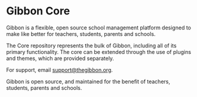 Gibbon Core
===========

Gibbon is a flexible, open source school management platform designed to make like better for teachers, students, parents and schools.

The Core repository represents the bulk of Gibbon, including all of its primary functionality. The core can be extended through the use of plugins and themes, which are provided separately.

For support, email support@thegibbon.org.

Gibbon is open source, and maintained for the benefit of teachers, students, parents and schools.